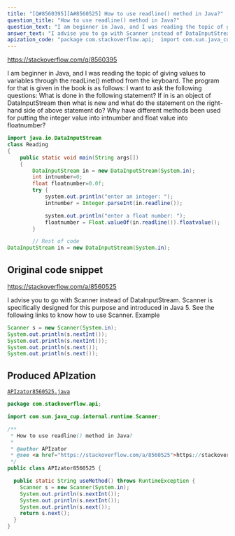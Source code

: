 ```yaml
---
title: "[Q#8560395][A#8560525] How to use readline() method in Java?"
question_title: "How to use readline() method in Java?"
question_text: "I am beginner in Java, and I was reading the topic of giving values to variables through the readLine() method from the keyboard. The program for that is given in the book is as follows: I want to ask the following questions: What is done in the following statement? If in is an object of DataInputStream then what is new and what do the statement on the right-hand side of above statement do? Why have different methods been used for putting the integer value into intnumber and float value into floatnumber?"
answer_text: "I advise you to go with Scanner instead of DataInputStream. Scanner is specifically designed for this purpose and introduced in Java 5. See the following links to know how to use Scanner. Example"
apization_code: "package com.stackoverflow.api;  import com.sun.java_cup.internal.runtime.Scanner;  /**  * How to use readline() method in Java?  *  * @author APIzator  * @see <a href=\"https://stackoverflow.com/a/8560525\">https://stackoverflow.com/a/8560525</a>  */ public class APIzator8560525 {    public static String useMethod() throws RuntimeException {     Scanner s = new Scanner(System.in);     System.out.println(s.nextInt());     System.out.println(s.nextInt());     System.out.println(s.next());     return s.next();   } }"
---
```


https://stackoverflow.com/q/8560395

I am beginner in Java, and I was reading the topic of giving values to variables through the readLine() method from the keyboard. The program for that is given in the book is as follows:
I want to ask the following questions:
What is done in the following statement?
If in is an object of DataInputStream then what is new and what do the statement on the right-hand side of above statement do?
Why have different methods been used for putting the integer value into intnumber and float value into floatnumber?


```java
import java.io.DataInputStream
class Reading
{
    public static void main(String args[])
    {
        DataInputStream in = new DataInputStream(System.in);
        int intnumber=0;
        float floatnumber=0.0f;
        try {
            system.out.println("enter an integer: ");
            intnumber = Integer.parseInt(in.readline());

            system.out.println("enter a float number: ");
            floatnumber = Float.valueOf(in.readline()).floatvalue();
        }

        // Rest of code
DataInputStream in = new DataInputStream(System.in);
```


## Original code snippet

https://stackoverflow.com/a/8560525

I advise you to go with Scanner instead of DataInputStream. Scanner is specifically designed for this purpose and introduced in Java 5. See the following links to know how to use Scanner.
Example

```java
Scanner s = new Scanner(System.in);
System.out.println(s.nextInt());
System.out.println(s.nextInt());
System.out.println(s.next());
System.out.println(s.next());
```

## Produced APIzation

[`APIzator8560525.java`](https://github.com/pasqualesalza/apization-temp-data/raw/master/apizations/java/APIzator8560525.java)

```java
package com.stackoverflow.api;

import com.sun.java_cup.internal.runtime.Scanner;

/**
 * How to use readline() method in Java?
 *
 * @author APIzator
 * @see <a href="https://stackoverflow.com/a/8560525">https://stackoverflow.com/a/8560525</a>
 */
public class APIzator8560525 {

  public static String useMethod() throws RuntimeException {
    Scanner s = new Scanner(System.in);
    System.out.println(s.nextInt());
    System.out.println(s.nextInt());
    System.out.println(s.next());
    return s.next();
  }
}

```